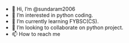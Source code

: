 - 👋 Hi, I’m @sundaram2006
- 👀 I’m interested in python coding.
- 🌱 I’m currently learning FYBSC(CS).
- 💞️ I’m looking to collaborate on python project.
- 📫 How to reach me 

<!---
sundaram2006/sundaram2006 is a ✨ special ✨ repository because its `README.md` (this file) appears on your GitHub profile.
You can click the Preview link to take a look at your changes.
--->
